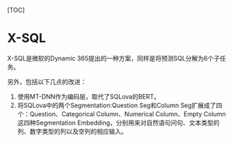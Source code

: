 [TOC]

# X-SQL

X-SQL是微软的Dynamic 365提出的一种方案，同样是将预测SQL分解为6个子任务。

另外，包括以下几点的改进：

1. 使用MT-DNN作为编码层，取代了SQLova的BERT。
2. 将SQLova中的两个Segmentation:Question Seg和Column Seg扩展成了四个：Question、Categorical Column、Numerical Column、Empty Column这四种Segmentation Embedding，分别用来对自然语句问句、文本类型的列、数字类型的列以及空列的相应输入。
